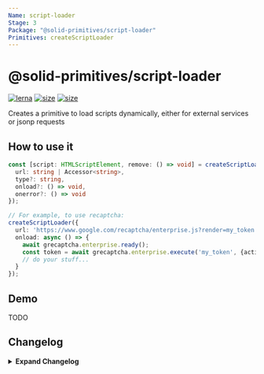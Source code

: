 ```yaml
---
Name: script-loader
Stage: 3
Package: "@solid-primitives/script-loader"
Primitives: createScriptLoader
---
```


# @solid-primitives/script-loader

[![lerna](https://img.shields.io/badge/maintained%20with-lerna-cc00ff.svg)](https://lerna.js.org/)
[![size](https://img.shields.io/bundlephobia/minzip/@solid-primitives/script-loader)](https://bundlephobia.com/package/@solid-primitives/script-loader)
[![size](https://img.shields.io/npm/v/@solid-primitives/script-loader)](https://www.npmjs.com/package/@solid-primitives/script-loader)

Creates a primitive to load scripts dynamically, either for external services or jsonp requests

## How to use it

```ts
const [script: HTMLScriptElement, remove: () => void] = createScriptLoader({
  url: string | Accessor<string>,
  type?: string,
  onload?: () => void,
  onerror?: () => void
});

// For example, to use recaptcha:
createScriptLoader({
  url: 'https://www.google.com/recaptcha/enterprise.js?render=my_token'
  onload: async () => {
    await grecaptcha.enterprise.ready();
    const token = await grecaptcha.enterprise.execute('my_token', {action: 'login'});
    // do your stuff...
  }
});
```

## Demo

TODO

## Changelog

<details>
<summary><b>Expand Changelog</b></summary>

0.0.100

Initial release.

1.0.0

Release first first with CJS support.

</details>
